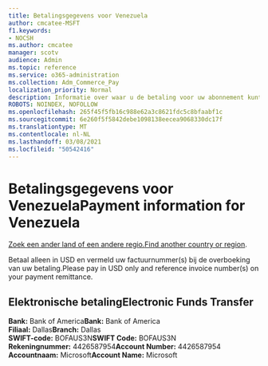 ```yaml
---
title: Betalingsgegevens voor Venezuela
author: cmcatee-MSFT
f1.keywords:
- NOCSH
ms.author: cmcatee
manager: scotv
audience: Admin
ms.topic: reference
ms.service: o365-administration
ms.collection: Adm_Commerce_Pay
localization_priority: Normal
description: Informatie over waar u de betaling voor uw abonnement kunt verzenden.
ROBOTS: NOINDEX, NOFOLLOW
ms.openlocfilehash: 265f45f5fb16c988e62a3c8621fdc5c8bfaabf1c
ms.sourcegitcommit: 6e260f5f5842debe1098138eecea9068330dc17f
ms.translationtype: MT
ms.contentlocale: nl-NL
ms.lasthandoff: 03/08/2021
ms.locfileid: "50542416"
---
```

# <a name="payment-information-for-venezuela"></a><span data-ttu-id="aa891-103">Betalingsgegevens voor Venezuela</span><span class="sxs-lookup"><span data-stu-id="aa891-103">Payment information for Venezuela</span></span>

<span data-ttu-id="aa891-104">[Zoek een ander land of een andere regio.](../billing-and-payments/pay-for-your-subscription.md)</span><span class="sxs-lookup"><span data-stu-id="aa891-104">[Find another country or region](../billing-and-payments/pay-for-your-subscription.md).</span></span>

<span data-ttu-id="aa891-105">Betaal alleen in USD en vermeld uw factuurnummer(s) bij de overboeking van uw betaling.</span><span class="sxs-lookup"><span data-stu-id="aa891-105">Please pay in USD only and reference invoice number(s) on your payment remittance.</span></span>

## <a name="electronic-funds-transfer"></a><span data-ttu-id="aa891-106">Elektronische betaling</span><span class="sxs-lookup"><span data-stu-id="aa891-106">Electronic Funds Transfer</span></span>

<span data-ttu-id="aa891-107">**Bank:** Bank of America</span><span class="sxs-lookup"><span data-stu-id="aa891-107">**Bank:** Bank of America</span></span>  
<span data-ttu-id="aa891-108">**Filiaal:** Dallas</span><span class="sxs-lookup"><span data-stu-id="aa891-108">**Branch:** Dallas</span></span>  
<span data-ttu-id="aa891-109">**SWIFT-code:** BOFAUS3N</span><span class="sxs-lookup"><span data-stu-id="aa891-109">**SWIFT Code:** BOFAUS3N</span></span>  
<span data-ttu-id="aa891-110">**Rekeningnummer:** 4426587954</span><span class="sxs-lookup"><span data-stu-id="aa891-110">**Account Number:** 4426587954</span></span>  
<span data-ttu-id="aa891-111">**Accountnaam:** Microsoft</span><span class="sxs-lookup"><span data-stu-id="aa891-111">**Account Name:** Microsoft</span></span>  